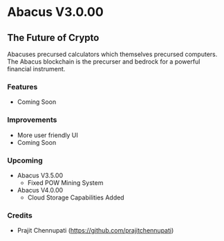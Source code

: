 # Abacus V3.0.00
## The Future of Crypto

Abacuses precursed calculators which themselves precursed computers. The Abacus blockchain is the precurser and bedrock for a powerful financial instrument.

### Features
- Coming Soon

### Improvements
- More user friendly UI
- Coming Soon

### Upcoming
- Abacus V3.5.00
  - Fixed POW Mining System
- Abacus V4.0.00
  - Cloud Storage Capabilities Added

### Credits
- Prajit Chennupati (https://github.com/prajitchennupati)
